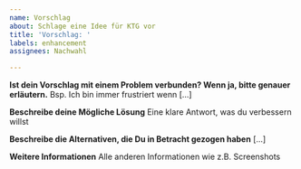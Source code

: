```yaml
---
name: Vorschlag
about: Schlage eine Idee für KTG vor
title: 'Vorschlag: '
labels: enhancement
assignees: Nachwahl

---
```


**Ist dein Vorschlag mit einem Problem verbunden? Wenn ja, bitte genauer erläutern.**
Bsp. Ich bin immer frustriert wenn [...]

**Beschreibe deine Mögliche Lösung**
Eine klare Antwort, was du verbessern willst

**Beschreibe die Alternativen, die Du in Betracht gezogen haben**
[...]

**Weitere Informationen**
Alle anderen Informationen wie z.B. Screenshots
